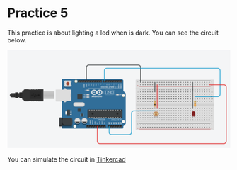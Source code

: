 # Practice 5

This practice is about lighting a led when is dark. You can see the circuit below.

![alt text](Practice5.png "Circuit")

You can simulate the circuit in [Tinkercad](https://www.tinkercad.com/things/5sakcg6F8Qk-photosensort)